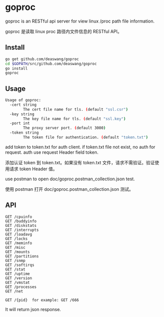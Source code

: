 # goproc

goproc is an RESTful api server for view linux /proc path file information.

goproc 是读取 linux proc 路径内文件信息的 RESTful API。

## Install

```bash
go get github.com/deaswang/goproc
cd $GOPATH/src/github.com/deaswang/goproc
go install
goproc
```

## Usage

```bash
Usage of goproc:
  -cert string
        The cert file name for tls. (default "ssl.csr")
  -key string
        The key file name for tls. (default "ssl.key")
  -port int
        The proxy server port. (default 3000)
  -token string
        The token file for authentication. (default "token.txt")
```

add token to token.txt for auth client. if token.txt file not exist, no auth for request.
auth use request Header field token.

添加认证 token 到 token.txt。如果没有 token.txt 文件，请求不需验证。验证使用请求 token Header 值。

use postman to open doc/goproc.postman_collection.json test.

使用 postman 打开 doc/goproc.postman_collection.json 测试。

## API

```
GET /cpuinfo
GET /buddyinfo
GET /diskstats
GET /interrupts
GET /loadavg
GET /locks
GET /meminfo
GET /misc
GET /mounts
GET /partitions
GET /snmp
GET /softirqs
GET /stat
GET /uptime
GET /version
GET /vmstat
GET /processes
GET /net

GET /{pid}  for example: GET /666
```

It will return json response.
